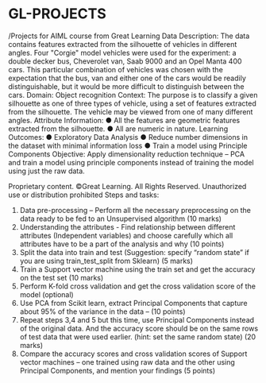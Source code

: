 # GL-PROJECTS
/Projects for AIML course from Great Learning
Data Description:
The data contains features extracted from the silhouette of vehicles in different
angles. Four "Corgie" model vehicles were used for the experiment: a double
decker bus, Cheverolet van, Saab 9000 and an Opel Manta 400 cars. This
particular combination of vehicles was chosen with the expectation that the
bus, van and either one of the cars would be readily distinguishable, but it
would be more difficult to distinguish between the cars.
Domain:
Object recognition
Context:
The purpose is to classify a given silhouette as one of three types of vehicle,
using a set of features extracted from the silhouette. The vehicle may be viewed
from one of many different angles.
Attribute Information:
● All the features are geometric features extracted from the silhouette.
● All are numeric in nature.
Learning Outcomes:
● Exploratory Data Analysis
● Reduce number dimensions in the dataset with minimal information loss
● Train a model using Principle Components
Objective:
Apply dimensionality reduction technique – PCA and train a model using
principle components instead of training the model using just the raw data.

Proprietary content. ©Great Learning. All Rights Reserved. Unauthorized use or distribution prohibited
Steps and tasks:
1. Data pre-processing – Perform all the necessary preprocessing on the
data ready to be fed to an Unsupervised algorithm (10 marks)
2. Understanding the attributes - Find relationship between different
attributes (Independent variables) and choose carefully which all
attributes have to be a part of the analysis and why (10 points)
3. Split the data into train and test (Suggestion: specify “random state” if
you are using train_test_split from Sklearn) (5 marks)
4. Train a Support vector machine using the train set and get the accuracy
on the test set (10 marks)
5. Perform K-fold cross validation and get the cross validation score of the
model (optional)
6. Use PCA from Scikit learn, extract Principal Components that capture
about 95% of the variance in the data – (10 points)
7. Repeat steps 3,4 and 5 but this time, use Principal Components instead
of the original data. And the accuracy score should be on the same rows
of test data that were used earlier. (hint: set the same random state) (20
marks)
8. Compare the accuracy scores and cross validation scores of Support
vector machines – one trained using raw data and the other using
Principal Components, and mention your findings (5 points)

